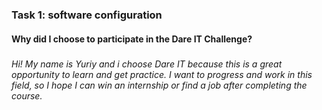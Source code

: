
###   Task 1: software configuration  <h4>
#### Why did I choose to participate in the Dare IT Challenge? <h5>
###### Hi! My name is Yuriy and i choose Dare IT because this is a great opportunity to learn and get practice. I want to progress and work in this field, so I hope I can win an internship or find a job after completing the course. <h6>